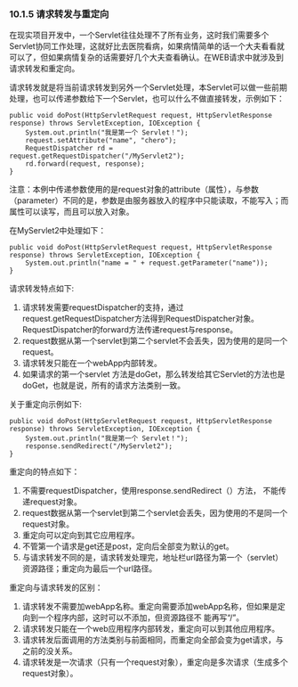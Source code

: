 ### 10.1.5 请求转发与重定向

在现实项目开发中，一个Servlet往往处理不了所有业务，这时我们需要多个Servlet协同工作处理，这就好比去医院看病，如果病情简单的话一个大夫看看就可以了，但如果病情复杂的话需要好几个大夫查看确认。在WEB请求中就涉及到请求转发和重定向。

请求转发就是将当前请求转发到另外一个Servlet处理，本Servlet可以做一些前期处理，也可以传递参数给下一个Servlet，也可以什么不做直接转发，示例如下：

```
public void doPost(HttpServletRequest request, HttpServletResponse response) throws ServletException, IOException {
    System.out.println("我是第一个 Servlet！");
    request.setAttribute("name", "chero");
    RequestDispatcher rd = request.getRequestDispatcher("/MyServlet2");
    rd.forward(request, response);
}
```

注意：本例中传递参数使用的是request对象的attribute（属性），与参数（parameter）不同的是，参数是由服务器放入的程序中只能读取，不能写入；而属性可以读写，而且可以放入对象。 

在MyServlet2中处理如下：

```
public void doPost(HttpServletRequest request, HttpServletResponse response) throws ServletException, IOException {
    System.out.println("name = " + request.getParameter("name"));
}
```

请求转发特点如下: 

1. 请求转发需要requestDispatcher的支持，通过request.getRequestDispatcher方法得到RequestDispatcher对象。 RequestDispatcher的forward方法传递request与response。 
2. request数据从第一个servlet到第二个servlet不会丢失，因为使用的是同一个request。 
3. 请求转发只能在一个webApp内部转发。 
4. 如果请求的第一个servlet 方法是doGet，那么转发给其它Servlet的方法也是doGet，也就是说，所有的请求方法类别一致。 

关于重定向示例如下:

```
public void doPost(HttpServletRequest request, HttpServletResponse response) throws ServletException, IOException {
    System.out.println("我是第一个 Servlet！");
    response.sendRedirect("/MyServlet2");
}
```

重定向的特点如下： 

1. 不需要requestDispatcher，使用response.sendRedirect（）方法， 不能传递request对象。 
2. request数据从第一个servlet到第二个servlet会丢失，因为使用的不是同一个request对象。 
3. 重定向可以定向到其它应用程序。 
4. 不管第一个请求是get还是post，定向后全部变为默认的get。 
5. 与请求转发不同的是，请求转发处理完，地址栏url路径为第一个（servlet）资源路径；重定向为最后一个url路径。 

重定向与请求转发的区别： 

1. 请求转发不需要加webApp名称。重定向需要添加webApp名称，但如果是定向到一个程序内部，这时可以不添加，但资源路径不 能再写“/”。 
2. 请求转发只能在一个web应用程序内部转发，重定向可以到其他应用程序。 
3. 请求转发后面调用的方法类别与前面相同，而重定向全部会变为get请求，与之前的没关系。
4. 请求转发是一次请求（只有一个request对象），重定向是多次请求（生成多个request对象）。



